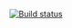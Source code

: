 [![Build status](https://ci.appveyor.com/api/projects/status/2kun9s963065217o/branch/main?svg=true)](https://ci.appveyor.com/project/IrinaQA61/patterns2/branch/main)
